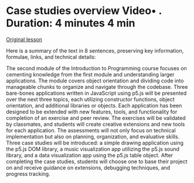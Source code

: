 # Case studies overview Video• . Duration: 4 minutes 4 min

[Original lesson](https://www.coursera.org/learn/uol-introduction-to-programming-2/lecture/OMXFJ/case-studies-overview)

Here is a summary of the text in 8 sentences, preserving key information, formulae, links, and technical details:

The second module of the Introduction to Programming course focuses on cementing knowledge from the first module and understanding larger applications. The module covers object orientation and dividing code into manageable chunks to organize and navigate through the codebase. Three bare-bones applications written in JavaScript using p5.js will be presented over the next three topics, each utilizing constructor functions, object orientation, and additional libraries or objects. Each application has been designed to be extended with new features, tools, and functionality for completion of an exercise and peer review. The exercises will be validated by classmates, and students will create creative extensions and new tools for each application. The assessments will not only focus on technical implementation but also on planning, organization, and evaluative skills. Three case studies will be introduced: a simple drawing application using the p5.js DOM library, a music visualization app utilizing the p5.js sound library, and a data visualization app using the p5.js table object. After completing the case studies, students will choose one to base their project on and receive guidance on extensions, debugging techniques, and progress tracking.

